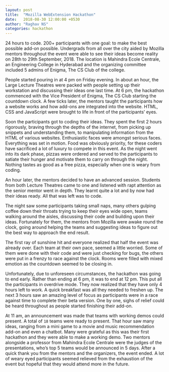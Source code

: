 ```yaml
---
layout: post
title:  "Mozilla WebExtension Hackathon"
date:   2018-08-30 12:00:00 +0530
author: "Raghav NS"
categories: hackathon
---
```


24 hours to code. 200+ participants with one goal: to make the best possible add-on possible. Undergrads from all over the city aided by Mozilla mentors throughout the event were able to see their ideas become reality on 28th to 29th September, 2018. The location is Mahindra Ecole Centrale, an Engineering College in Hyderabad and the organizing committee included 5 admins of Enigma, The CS Club of the college.

People started pouring in at 4 pm on Friday evening. In about an hour, the Large Lecture Theatres were packed with people setting up their workstation and discussing their ideas one last time. At 6 pm, the hackathon commenced with the Vice President of Enigma, The CS Club starting the countdown clock. A few ticks later, the mentors taught the participants how a website works and how add-ons are integrated into the website. HTML, CSS and JavaScript were brought to life in front of the participants’ eyes.

Soon the participants got to coding their ideas. They spent the first 2 hours rigorously, braving through the depths of the internet, from picking up snippets and understanding them, to manipulating information from the HTML of various websites. Enthusiastic faces were amongst serious faces. Everything was set in motion. Food was obviously priority, for these coders have sacrificed a lot of luxury to compete in this event. As the night went into its dark phase, pizzas were ordered and served to the participants to satiate their hunger and motivate them to carry on through the night. Nothing tastes as good as a free pizza, especially when one is weary from coding.

An hour later, the mentors decided to have an advanced session. Students from both Lecture Theatres came to one and listened with rapt attention as the senior mentor went in depth. They learnt quite a lot and by now had their ideas ready. All that was left was to code.

The night saw some participants taking small naps, many others gulping coffee down their throats trying to keep their eyes wide open, teams walking around the aisles, discussing their code and building upon their ideas. Fortunately for them, the mentors from Mozilla were awake round the clock, going around helping the teams and suggesting ideas to figure out the best way to approach the end result.

The first ray of sunshine hit and everyone realized that half the event was already over. Each team at their own pace, seemed a little worried. Some of them were done with their code and were just checking for bugs, the others were put in a frenzy to race against the clock. Rooms were filled with mixed emotion as the countdown seemed to be closing in.

Unfortunately, due to unforeseen circumstances, the hackathon was going to end early. Rather than ending at 6 pm, it was to end at 12 pm. This put all the participants in overdrive mode. They now realized that they have only 4 hours left to work. A quick breakfast was all they needed to freshen up. The next 3 hours saw an amazing level of focus as participants were in a race against time to complete their beta version. One by one, sighs of relief could be heard throughout as people started finishing their add-on.

At 11 am, an announcement was made that teams with working demos could present. A total of <code>18</code> teams were ready to present. That hour saw many ideas, ranging from a mini game to a movie and music recommendation add-on and even a chatbot. Many were grateful as this was their first hackathon and they were able to make a working demo. Two mentors alongside a professor from Mahindra Ecole Centrale were the judges of the presentations, who’s top 5 teams would be announced in 5 days. After a quick thank you from the mentors and the organizers, the event ended. A lot of weary eyed participants seemed relieved from the exhaustion of the event but hopeful that they would attend more in the future.
